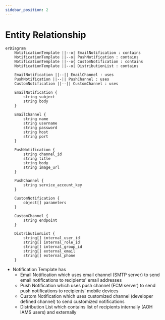 ```yaml
---
sidebar_position: 2
---
```


# Entity Relationship

```mermaid
erDiagram
    NotificationTemplate ||--o| EmailNotification : contains
    NotificationTemplate ||--o| PushNotification : contains
    NotificationTemplate ||--o{ CustomNotification : contains
    NotificationTemplate ||--o| DistributionList : contains
    
    EmailNotification ||--|| EmailChannel : uses
    PushNotification ||--|| PushChannel : uses
    CustomNotification ||--|| CustomChannel : uses
    
    EmailNotification {
        string subject
        string body
    }
    
    EmailChannel {
        string name
        string username
        string password
        string host
        string port
    }
    
    PushNotification {
        string channel_id
        string title
        string body
        string image_url
    }
    
    PushChannel {
        string service_account_key
    }

    CustomNotification {
        object[] parameters
    }
    
    CustomChannel {
        string endpoint
    }
    
    DistributionList {
        string[] internal_user_id
        string[] internal_role_id
        string[] internal_group_id
        string[] external_email
        string[] external_phone
    }
```

- Notification Template has
  - Email Notification which uses email channel (SMTP server) to send email notifications to recipients' email addresses
  - Push Notification which uses push channel (FCM server) to send push notifications to recipients' mobile devices
  - Custom Notification which uses customized channel (developer defined channel) to send customized notifications
  - Distribution List which contains list of recipients internally (AOH IAMS users) and externally